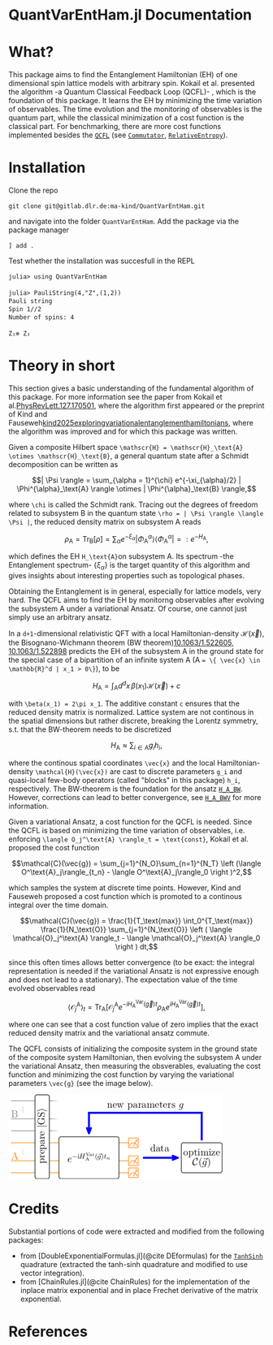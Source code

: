 # QuantVarEntHam.jl Documentation

# What? 

This package aims to find the Entanglement Hamiltonian (EH) of one dimensional spin lattice models with arbitrary spin. 
Kokail et al. presented the algorithm -a Quantum Classical Feedback Loop (QCFL)- , which is the foundation of this package.
It learns the EH by minimizing the time variation of observables. 
The time evolution and the monitoring of observables is the quantum part, while the classical minimization of a cost function is the classical part.
For benchmarking, there are more cost functions implemented besides the [`QCFL`](@ref) (see [`Commutator`](@ref), [`RelativeEntropy`](@ref)).


# Installation

Clone the repo 
```
git clone git@gitlab.dlr.de:ma-kind/QuantVarEntHam.git
```
and navigate into the folder `QuantVarEntHam`.
Add the package via the package manager 
```
] add .
```
Test whether the installation was succesfull in the REPL
```jldoctest
julia> using QuantVarEntHam

julia> PauliString(4,"Z",(1,2))
Pauli string
Spin 1//2
Number of spins: 4

Z₁⊗ Z₂
```
# Theory in short

This section gives a basic understanding of the fundamental algorithm of this package.
For more information see the paper from Kokail et al.[PhysRevLett.127.170501](@cite),
where the algorithm first appeared or the preprint of Kind and Fauseweh[kind2025exploringvariationalentanglementhamiltonians](@cite),
where the algorithm was improved and for which this package was written.

Given a composite Hilbert space ``\mathscr{H} = \mathscr{H}_\text{A} \otimes \mathscr{H}_\text{B}``, a general quantum state 
after a Schmidt decomposition can be written as 
```math 
| \Psi \rangle  = \sum_{\alpha = 1}^{\chi} e^{-\xi_{\alpha}/2} | \Phi^{\alpha}_\text{A} \rangle  \otimes | \Phi^{\alpha}_\text{B} \rangle,
```
where ``\chi`` is called the Schmidt rank.
Tracing out the degrees of freedom related to subsystem B in the quantum state 
``\rho = | \Psi \rangle \langle \Psi |``, 
the reduced density matrix on subsystem A reads 
```math 
    \rho_\text{A} = \text{Tr}_\text{B} \left [ \rho \right ] = \sum_{\alpha} e^{-\xi_{\alpha}} | \Phi_\text{A}^{\alpha} \rangle \langle  \Phi_\text{A}^{\alpha} | 
   =\mathrel{\mathop:} e^{-H_\text{A}},
``` 
which defines the EH ``H_\text{A}``on subsystem A.
Its spectrum -the Entanglement spectrum- $\{ \xi_{\alpha} \}$ is the target quantity of this algorithm and gives insights about interesting properties such as topological phases.

Obtaining the Entanglement is in general, especially for lattice models, very hard. 
The QCFL aims to find the EH by monitorng observables after evolving the subsystem A under a variational Ansatz.
Of course, one cannot just simply use an arbitrary ansatz.

In a ``d+1``-dimensional relativistic QFT with a local Hamiltonian-density $\mathcal{H}(\vec{x})$,
the Bisognano-Wichmann theorem (BW theorem)[10.1063/1.522605, 10.1063/1.522898](@cite) 
predicts the  EH of the subsystem A in the ground state for the special case of a bipartition of an infinite system A (A ``= \{ \vec{x} \in \mathbb{R}^d | x_1 > 0\}``),
to be
```math
    H_\text{A} = \int_\text{A} d^dx \, \beta(x_1) \mathcal{H}(\vec{x}) + c
```
with ``\beta(x_1) = 2\pi x_1``.
The additive constant `c` ensures that the reduced density matrix is normalized.
Lattice system are not continous in the spatial dimensions but rather discrete, breaking the Lorentz symmetry, s.t. that the BW-theorem needs to be discretized
```math
H_\text{A} \approx \sum_{i \in \text{A}} g_i h_i,
```
where the continous spatial coordinates ``\vec{x}`` and the local Hamiltonian-density ``\mathcal{H}(\vec{x})`` are cast to discrete parameters ``g_i``
and quasi-local few-body operators (called "blocks" in this package) ``h_i``, respectively.
The BW-theorem is the foundation for the ansatz [`H_A_BW`](@ref). 
However, corrections can lead to better convergence, see [`H_A_BWV`](@ref) for more information.

Given a variational Ansatz, a cost function for the QCFL is needed. 
Since the QCFL is based on minimizing the time variation of observables, i.e. enforcing ``\langle O_j^\text{A} \rangle_t = \text{const}``,
Kokail et al. proposed the cost function 
```math
\mathcal{C}(\vec{g}) = \sum_{j=1}^{N_O}\sum_{n=1}^{N_T} \left (\langle O^\text{A}_j\rangle_{t_n} - \langle O^\text{A}_j\rangle_0 \right )^2,
```
which samples the system at discrete time points.
However, Kind and Fauseweh proposed a cost function which is promoted to a continous integral over the time domain.
```math
\mathcal{C}(\vec{g}) = \frac{1}{T_\text{max}} \int_0^{T_\text{max}} \frac{1}{N_\text{O}} \sum_{j=1}^{N_\text{O}} \left ( \langle \mathcal{O}_j^\text{A} \rangle_t - \langle \mathcal{O}_j^\text{A} \rangle_0 \right ) dt,
```
since this often times allows better convergence (to be exact: the integral representation is needed if the variational Ansatz is not expressive enough and does not lead to a stationary).
The expectation value of the time evolved observables read 
```math 
\langle \mathcal{O}_j^\text{A} \rangle_t =  \text{Tr}_{\text{A}} \left [ \mathcal{O}_j^\text{A} e^{- i H_\text{A}^\text{Var}(\vec{g})t} \rho_\text{A}  e^{i H_\text{A}^\text{Var}(\vec{g})t} \right ],
```
where one can see that a cost function value of zero implies that the exact reduced density matrix and the variational ansatz commute. 

The QCFL consists of initializing the composite system in the ground state of the composite system Hamiltonian, then evolving the subsystem A 
under the variational Ansatz, then measuring the obsverables, evaluating the cost function 
and minimizing the cost function by varying the variational parameters ``\vec{g}`` (see the image below).

![Quantum Classical Feedback Loop](images/circuit.png)

# Credits
 
Substantial portions of code were extracted and modified from the following packages:
- from [DoubleExponentialFormulas.jl](@cite DEformulas) for the [`TanhSinh`](@ref) quadrature (extracted the tanh-sinh quadrature and modified to use vector integration).
- from [ChainRules.jl](@cite ChainRules) for the implementation of the inplace matrix exponential and in place Frechet derivative of the matrix exponential.

# References
```@bibliography
```